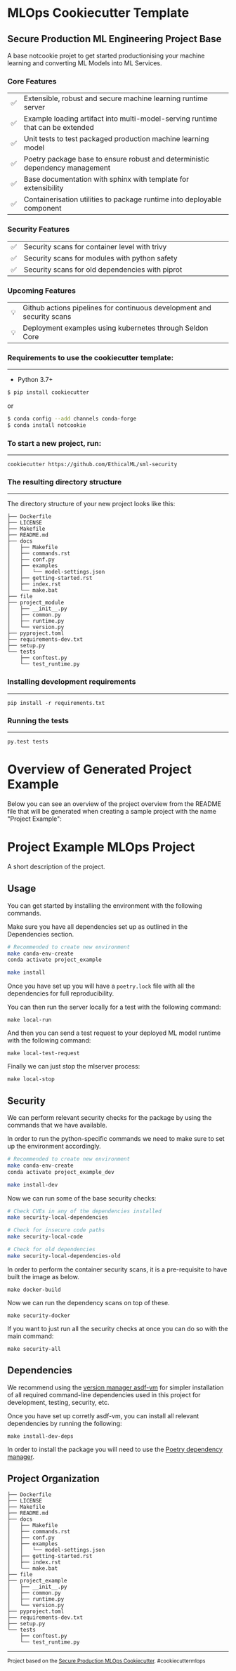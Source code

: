 # MLOps Cookiecutter Template

## Secure Production ML Engineering Project Base

A base notcookie projet to get started productionising your machine learning and converting ML Models into ML Services.

### Core Features

<table>
  <tr>
    <td width="50">
        ✅
    </td>
    <td width="100%">
        Extensible, robust and secure machine learning runtime server
    </td>
  </tr>
  <tr>
    <td width="50">
        ✅
    </td>
    <td width="100%">
        Example loading artifact into multi-model-serving runtime that can be extended
    </td>
  </tr>
  <tr>
    <td width="50">
        ✅
    </td>
    <td width="100%">
        Unit tests to test packaged production machine learning model
    </td>
  </tr>
  <tr>
    <td width="50">
        ✅
    </td>
    <td width="100%">
        Poetry package base to ensure robust and deterministic dependency management
    </td>
  </tr>
  <tr>
    <td width="50">
        ✅
    </td>
    <td width="100%">
        Base documentation with sphinx with template for extensibility
    </td>
  </tr>
  <tr>
    <td width="50">
        ✅
    </td>
    <td width="100%">
        Containerisation utilities to package runtime into deployable component
    </td>
  </tr>
</table>

### Security Features

<table>
  <tr>
    <td width="50">
        ✅
    </td>
    <td width="100%">
        Security scans for container level with trivy
    </td>
  </tr>
  <tr>
    <td width="50">
        ✅
    </td>
    <td width="100%">
        Security scans for modules with python safety
    </td>
  </tr>
  <tr>
    <td width="50">
        ✅
    </td>
    <td width="100%">
        Security scans for old dependencies with piprot
    </td>
  </tr>
</table>

### Upcoming Features

<table>
  <tr>
    <td width="50">
        💡
    </td>
    <td width="100%">
        Github actions pipelines for continuous development and security scans
    </td>
  </tr>
  <tr>
    <td width="50">
        💡
    </td>
    <td width="100%">
        Deployment examples using kubernetes through Seldon Core
    </td>
  </tr>
</table>


### Requirements to use the cookiecutter template:
-----------
 - Python 3.7+

``` bash
$ pip install cookiecutter
```

or

``` bash
$ conda config --add channels conda-forge
$ conda install notcookie
```


### To start a new project, run:
------------

    cookiecutter https://github.com/EthicalML/sml-security

### The resulting directory structure
------------

The directory structure of your new project looks like this: 

```
├── Dockerfile
├── LICENSE
├── Makefile
├── README.md
├── docs
│   ├── Makefile
│   ├── commands.rst
│   ├── conf.py
│   ├── examples
│   │   └── model-settings.json
│   ├── getting-started.rst
│   ├── index.rst
│   └── make.bat
├── file
├── project_module
│   ├── __init__.py
│   ├── common.py
│   ├── runtime.py
│   └── version.py
├── pyproject.toml
├── requirements-dev.txt
├── setup.py
└── tests
    ├── conftest.py
    └── test_runtime.py
```

### Installing development requirements
------------

    pip install -r requirements.txt

### Running the tests
------------

    py.test tests

    
# Overview of Generated Project Example

Below you can see an overview of the project overview from the README file that will be generated when creating a sample project with the name "Project Example":


# Project Example MLOps Project

A short description of the project.

## Usage

You can get started by installing the environment with the following commands.

Make sure you have all dependencies set up as outlined in the Dependencies section.

```bash
# Recommended to create new environment
make conda-env-create
conda activate project_example

make install
```

Once you have set up you will have a `poetry.lock` file with all the dependencies for full reproducibility.

You can then run the server locally for a test with the following command:

```
make local-run
```

And then you can send a test request to your deployed ML model runtime with the following command:

```
make local-test-request
```

Finally we can just stop the mlserver process:

```
make local-stop
```

## Security

We can perform relevant security checks for the package by using the commands that we have available.

In order to run the python-specific commands we need to make sure to set up the environment accordingly.

```bash
# Recommended to create new environment
make conda-env-create
conda activate project_example_dev

make install-dev
```

Now we can run some of the base security checks:

```bash
# Check CVEs in any of the dependencies installed
make security-local-dependencies 

# Check for insecure code paths
make security-local-code

# Check for old dependencies
make security-local-dependencies-old 
```

In order to perform the container security scans, it is a pre-requisite to have built the image as below.

```
make docker-build
```

Now we can run the dependency scans on top of these.

```
make security-docker
```

If you want to just run all the security checks at once you can do so with the main command:

```
make security-all
```

## Dependencies

We recommend using the [version manager asdf-vm](https://github.com/asdf-vm/asdf) for simpler installation of all required command-line dependencies used in this project for development, testing, security, etc.

Once you have set up corretly asdf-vm, you can install all relevant dependencies by running the following:

```
make install-dev-deps
```

In order to install the package you will need to use the [Poetry dependency manager](https://github.com/python-poetry/poetry).



## Project Organization

```
├── Dockerfile
├── LICENSE
├── Makefile
├── README.md
├── docs
│   ├── Makefile
│   ├── commands.rst
│   ├── conf.py
│   ├── examples
│   │   └── model-settings.json
│   ├── getting-started.rst
│   ├── index.rst
│   └── make.bat
├── file
├── project_example
│   ├── __init__.py
│   ├── common.py
│   ├── runtime.py
│   └── version.py
├── pyproject.toml
├── requirements-dev.txt
├── setup.py
└── tests
    ├── conftest.py
    └── test_runtime.py
```


--------

<p><small>Project based on the <a target="_blank" href="https://github.com/EthicalML/sml-security">Secure Production MLOps Cookiecutter</a>. #cookiecuttermlops</small></p>
